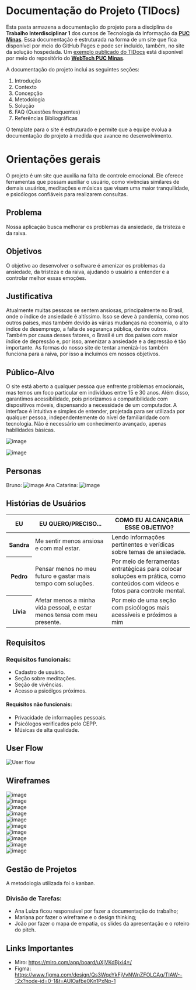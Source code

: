 # Documentação do Projeto (TIDocs)

Esta pasta armazena a documentação do projeto para a disciplina de **Trabalho Interdisciplinar 1** dos cursos de Tecnologia da Informação da **[PUC Minas](https://pucminas.br)**. Essa documentação é estruturada na forma de um site que fica disponível por meio do GitHub Pages e pode ser incluído, também, no site da solução hospedada. Um [exemplo publicado do TIDocs](https://webtech-puc-minas.github.io/ti1-template/) está disponível por meio do repositório do **[WebTech PUC Minas](https://github.com/webtech-pucminas)**.

A documentação do projeto inclui as seguintes seções:

1. Introdução
2. Contexto
3. Concepção
4. Metodologia
5. Solução
6. FAQ (Questões frequentes)
7. Referências Bibliográficas

O template para o site é estruturado e permite que a equipe evolua a documentação do projeto à medida que avance no desenvolvimento.

# Orientações gerais

O projeto é um site que auxilia na falta de controle emocional. Ele oferece ferramentas que possam auxiliar o usuário, como vivências similares de demais usuários, meditações e músicas que visam uma maior tranquilidade, e psicólogos confiáveis para realizarem consultas.

## Problema
Nossa aplicação busca melhorar os problemas da ansiedade, da tristeza e da raiva.

## Objetivos

O objetivo ao desenvolver o software é amenizar os problemas da ansiedade, da tristeza e da raiva, ajudando o usuário a entender e a controlar melhor essas emoções.

## Justificativa
Atualmente muitas pessoas se sentem ansiosas, principalmente no Brasil, onde o índice de ansiedade é altíssimo. Isso se deve à pandemia, como nos outros países, mas também devido às várias mudanças na economia, o alto índice de desemprego, a falta de segurança pública, dentre outros. Também por causa desses fatores, o Brasil é um dos países com maior índice de depressão e, por isso, amenizar a ansiedade e a depressão é tão importante. As formas do nosso site de tentar amenizá-los também funciona para a raiva, por isso a incluímos em nossos objetivos.

## Público-Alvo
O site está aberto a qualquer pessoa que enfrente problemas emocionais, mas temos um foco particular em indivíduos entre 15 e 30 anos. Além disso, garantimos acessibilidade, pois priorizamos a compatibilidade com dispositivos móveis, dispensando a necessidade de um computador. A interface é intuitiva e simples de entender, projetada para ser utilizada por qualquer pessoa, independentemente do nível de familiaridade com tecnologia. Não é necessário um conhecimento avançado, apenas habilidades básicas.

![image](https://github.com/ICEI-PUC-Minas-PMGCC-TI/ti-1-pmg-cc-m-20241-g12-falta-de-controle-emocional/assets/165681003/da5fc735-a15e-4966-8e66-63ce55d27cf4)

![image](https://github.com/ICEI-PUC-Minas-PMGCC-TI/ti-1-pmg-cc-m-20241-g12-falta-de-controle-emocional/assets/165681003/b17e553b-841e-40ca-9bdd-b6e88b10ba85)

## Personas
Bruno:
![image](https://github.com/ICEI-PUC-Minas-PMGCC-TI/ti-1-pmg-cc-m-20241-g12-falta-de-controle-emocional/assets/165681003/e55e63d6-be29-42bd-bd17-6eeeb3b5ae47)
Ana Catarina:
![image](https://github.com/ICEI-PUC-Minas-PMGCC-TI/ti-1-pmg-cc-m-20241-g12-falta-de-controle-emocional/assets/165681003/24df5d10-3df6-45f6-9060-2d79c9becefe)


## Histórias de Usuários
<table class="table">
  <thead>
    <tr>
      <th scope="col">EU</th>
      <th scope="col">
        EU QUERO/PRECISO...
      </th>
      <th scope="col">COMO EU ALCANÇARIA ESSE OBJETIVO?</th>
    </tr>
  </thead>
  <tbody>
    <tr>
      <th scope="row">Sandra</th>
      <td>
        Me sentir menos ansiosa e com mal estar.
      </td>
      <td>Lendo informações pertinentes e verídicas sobre temas de ansiedade.</td>
    </tr>
    <tr>
      <th scope="row">Pedro</th>
      <td>
        Pensar menos no meu futuro e gastar mais tempo com soluções.
      </td>
      <td>Por meio de ferramentas entratégicas para colocar soluções em prática, como conteúdos com vídeos e fotos para controle mental.</td>
    </tr>
    <tr>
      <th scope="row">Lívia</th>
      <td>
        Afetar menos a minha vida pessoal, e estar menos tensa com meu presente.
      </td>
      <td>Por meio de uma seção com psicólogos mais acessíveis e próximos a mim</td>
    </tr>
  </tbody>
</table>

## Requisitos
### Requisitos funcionais:
- Cadastro de usuário.
- Seção sobre meditações.
- Seção de vivências.
- Acesso a psicólgos próximos.
#### Requisitos não funcionais:
- Privacidade de informações pessoais.
- Psicólogos verificados pelo CEPP.
- Músicas de alta qualidade.

## User Flow

![User flow](../codigo/assets/img/userflow.jpeg)


## Wireframes
![image](../codigo/assets/img/wireframes/Cadastro%20de%20Psicólogo.jpg)<br>
![image](../codigo/assets/img/wireframes/Cadastro%20de%20Vivências.jpg)<br>
![image](../codigo/assets/img/wireframes/Conteúdos.jpg)<br>
![image](../codigo/assets/img/wireframes/Login.jpg)<br>
![image](../codigo/assets/img/wireframes/Psicologos.png)<br>
![image](../codigo/assets/img/wireframes/Página%20de%20Informações.jpg)<br>
![image](../codigo/assets/img/wireframes/Página%20de%20Usuário.jpg)<br>
![image](../codigo/assets/img/wireframes/Tela%20Inicial-1.jpg)<br>
![image](../codigo/assets/img/wireframes/Tela%20Inicial.jpg)<br>
![image](../codigo/assets/img/wireframes/Vivências.jpg)<br>


## Gestão de Projetos
A metodologia utilizada foi o kanban.

### Divisão de Tarefas:
- Ana Luíza ficou responsável por fazer a documentação do trabalho;
- Mariana por fazer o wireframe e o design thinking;
- João por fazer o mapa de empatia, os slides da apresentação e o roteiro do pitch.

## Links Importantes
- Miro: https://miro.com/app/board/uXjVKdBjxi4=/
- Figma: https://www.figma.com/design/Qs3WqeYkFjVvNWnZFOLCAg/TIAW---2x?node-id=0-1&t=AUlOafbe0Kn1PxNp-1



